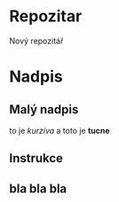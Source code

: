 # Repozitar
Nový repozitář


# Nadpis
## Malý nadpis
to je *kurziva* a toto je **tucne**


## Instrukce

## bla bla bla